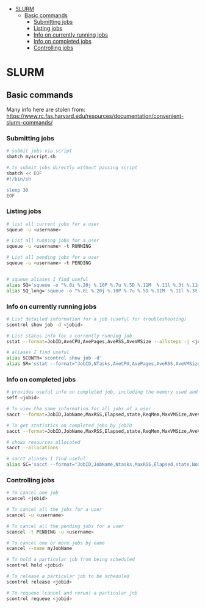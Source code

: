 - [SLURM](#slurm)
  - [Basic commands](#basic-commands)
    - [Submitting jobs](#submitting-jobs)
    - [Listing jobs](#listing-jobs)
    - [Info on currently running jobs](#info-on-currently-running-jobs)
    - [Info on completed jobs](#info-on-completed-jobs)
    - [Controlling jobs](#controlling-jobs)


# SLURM

## Basic commands

Many info here are stolen from: https://www.rc.fas.harvard.edu/resources/documentation/convenient-slurm-commands/

### Submitting jobs

```sh
# submit jobs via script
sbatch myscript.sh

# to submit jobs directly without passing script
sbatch << EOF
#!/bin/sh

sleep 30
EOF
```

### Listing jobs

```sh
# list all current jobs for a user
squeue -u <username>

# List all running jobs for a user
squeue -u <username> -t RUNNING

# List all pending jobs for a user
squeue -u <username> -t PENDING


# squeue aliases I find useful
alias SQ='squeue -o "%.8i %.20j %.10P %.7u %.5D %.11M  %.11l %.3t %.11m %R" -u $USER'
alias SQ_long='squeue -o "%.8i %.20j %.10P %.7u %.5D %.11M  %.11l %.3t %.11m %R %V %o" -u $USER'  #also shows submission time and command ran
```

### Info on currently running jobs

```sh
# List detailed information for a job (useful for troubleshooting)
scontrol show job -d <jobid>

# List status info for a currently running job
sstat --format=JobID,AveCPU,AvePages,AveRSS,AveVMSize --allsteps -j <jobid>

# aliases I find useful
alias SCONTR='scontrol show job -d'
alias SR='sstat --format="JobID,NTasks,AveCPU,AvePages,AveRSS,AveVMSize,MaxRSSNode" --allsteps'
```


### Info on completed jobs

```sh
# provides useful info on completed job, including the memory used and what percent of your allocated memory that amounts to.
seff <jobid>

# To view the same information for all jobs of a user
sacct --format=JobID,JobName,MaxRSS,Elapsed,state,ReqMem,MaxVMSize,AveVMSize --units=M

# To get statistics on completed jobs by jobID
sacct --format=JobID,JobName,MaxRSS,Elapsed,state,ReqMem,MaxVMSize,AveVMSize --units=M -j <jobid>

# shows resources allocated
sacct --allocations

# sacct aliases I find useful
alias SC='sacct --format="JobID,JobName,Ntasks,MaxRSS,Elapsed,state,NodeList,ReqMem,MaxVMSize,AveVMSize,Partition,AllocTRES%40" --units=M'

```


### Controlling jobs

```sh
# To cancel one job
scancel <jobid>

# To cancel all the jobs for a user
scancel -u <username>

# To cancel all the pending jobs for a user
scancel -t PENDING -u <username>

# To cancel one or more jobs by name
scancel --name myJobName

# To hold a particular job from being scheduled
scontrol hold <jobid>

# To release a particular job to be scheduled
scontrol release <jobid>

# To requeue (cancel and rerun) a particular job
scontrol requeue <jobid>
```
